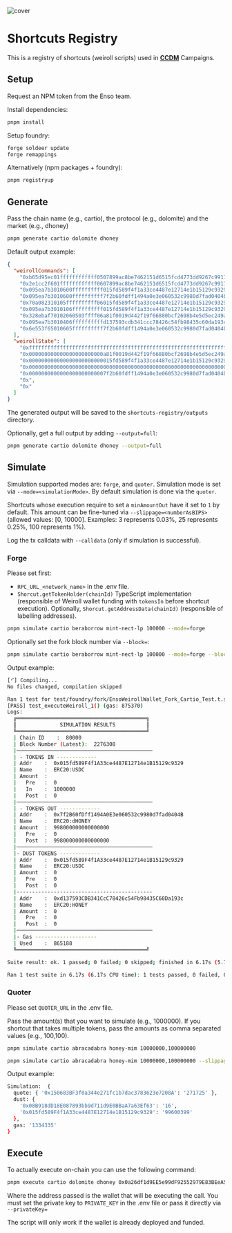 ![cover](cover.webp)

# Shortcuts Registry

This is a registry of shortcuts (weiroll scripts) used in
**[CCDM](https://github.com/roycoprotocol/cross-chain-deposit-module)** Campaigns.

## Setup

Request an NPM token from the Enso team.

Install dependencies:

```sh
pnpm install
```

Setup foundry:

```sh
forge soldeer update
forge remappings
```

Alternatively (npm packages + foundry):

```sh
pnpm registryup
```

## Generate

Pass the chain name (e.g., cartio), the protocol (e.g., dolomite) and the market (e.g., dhoney)

```sh
pnpm generate cartio dolomite dhoney
```

Default output example:

```json
{
  "weirollCommands": [
    "0xb65d95ec01ffffffffffff0507899ac8be7462151d6515fcd4773dd9267c9911",
    "0x2e1cc2f601ffffffffffff0607899ac8be7462151d6515fcd4773dd9267c9911",
    "0x095ea7b3010600ffffffffff015fd589f4f1a33ce4487e12714e1b15129c9329",
    "0x095ea7b3010600ffffffffff7f2b60fdff1494a0e3e060532c9980d7fad0404b",
    "0x70a082310105ffffffffff06015fd589f4f1a33ce4487e12714e1b15129c9329",
    "0x095ea7b3010106ffffffffff015fd589f4f1a33ce4487e12714e1b15129c9329",
    "0x328ebaf70102060503ffff06a81f0019d442f19f66880bcf2698b4e5d5ec249a",
    "0x095ea7b3010406ffffffffffd137593cdb341ccc78426c54fb98435c60da193c",
    "0x6e553f65010605ffffffffff7f2b60fdff1494a0e3e060532c9980d7fad0404b"
  ],
  "weirollState": [
    "0xffffffffffffffffffffffffffffffffffffffffffffffffffffffffffffffff",
    "0x000000000000000000000000a81f0019d442f19f66880bcf2698b4e5d5ec249a",
    "0x000000000000000000000000015fd589f4f1a33ce4487e12714e1b15129c9329",
    "0x0000000000000000000000000000000000000000000000000000000000000000",
    "0x0000000000000000000000007f2b60fdff1494a0e3e060532c9980d7fad0404b",
    "0x",
    "0x"
  ]
}
```

The generated output will be saved to the `shortcuts-registry/outputs` directory.

Optionally, get a full output by adding `--output=full`:

```sh
pnpm generate cartio dolomite dhoney --output=full
```

## Simulate

Simulation supported modes are: `forge`, and `quoter`. Simulation mode is set via `--mode=<simulationMode>`. By default
simulation is done via the `quoter`.

Shortcuts whose execution require to set a `minAmountOut` have it set to `1` by default. This amount can be fine-tuned
via `--slippage=<numberAsBIPS>` (allowed values: [0, 10000]. Examples: 3 represents 0.03%, 25 represents 0.25%, 100
represents 1%).

Log the tx calldata with `--calldata` (only if simulation is successful).

### Forge

Please set first:

- `RPC_URL_<network_name>` in the .env file.
- `Shorcut.getTokenHolder(chainId)` TypeScript implementation (responsible of Weiroll wallet funding with `tokensIn`
  before shortcut execution). Optionally, `Shorcut.getAddressData(chainId)` (responsible of labelling addresses).

```sh
pnpm simulate cartio beraborrow mint-nect-lp 100000 --mode=forge
```

Optionally set the fork block number via `--block=`:

```sh
pnpm simulate cartio beraborrow mint-nect-lp 100000 --mode=forge --block=1835295
```

Output example:

```sh
[⠊] Compiling...
No files changed, compilation skipped

Ran 1 test for test/foundry/fork/EnsoWeirollWallet_Fork_Cartio_Test.t.sol:EnsoWeirollWallet_Fork_Cartio_Test
[PASS] test_executeWeiroll_1() (gas: 875370)
Logs:
  ╔══════════════════════════════════════════╗
  ║              SIMULATION RESULTS          ║
  ╚══════════════════════════════════════════╝
  | Chain ID    :  80000
  | Block Number (Latest):  2276308
  |────────────────────────────────────────────
  | - TOKENS IN -------------
  | Addr    :  0x015fd589F4f1A33ce4487E12714e1B15129c9329
  | Name    :  ERC20:USDC
  | Amount  :
  |   Pre   :  0
  |   In    :  1000000
  |   Post  :  0
  |────────────────────────────────────────────
  | - TOKENS OUT -------------
  | Addr    :  0x7f2B60fDff1494A0E3e060532c9980d7fad0404B
  | Name    :  ERC20:dHONEY
  | Amount  :  998000000000000000
  |   Pre   :  0
  |   Post  :  998000000000000000
  |────────────────────────────────────────────
  |- DUST TOKENS -------------
  | Addr    :  0x015fd589F4f1A33ce4487E12714e1B15129c9329
  | Name    :  ERC20:USDC
  | Amount  :  0
  |   Pre   :  0
  |   Post  :  0
  |--------------------------------------------
  | Addr    :  0xd137593CDB341CcC78426c54Fb98435C60Da193c
  | Name    :  ERC20:HONEY
  | Amount  :  0
  |   Pre   :  0
  |   Post  :  0
  |────────────────────────────────────────────
  |- Gas --------------------
  | Used    :  865188
  ╚══════════════════════════════════════════╝

Suite result: ok. 1 passed; 0 failed; 0 skipped; finished in 6.17s (5.73s CPU time)

Ran 1 test suite in 6.17s (6.17s CPU time): 1 tests passed, 0 failed, 0 skipped (1 total tests)
```

### Quoter

Please set `QUOTER_URL` in the .env file.

Pass the amount(s) that you want to simulate (e.g., 1000000). If you shortcut that takes multiple tokens, pass the
amounts as comma separated values (e.g., 100,100).

```sh
pnpm simulate cartio abracadabra honey-mim 10000000,100000000
```

```sh
pnpm simulate cartio abracadabra honey-mim 10000000,100000000 --slippage=3 --mode=quoter
```

Output example:

```sh
Simulation:  {
  quote: { '0x150683BF3f0a344e271fc1b7dac3783623e7208A': '271725' },
  dust: {
    '0x08B918dD18E087893bb9d711d9E0BBaA7a63Ef63': '16',
    '0x015fd589F4f1A33ce4487E12714e1B15129c9329': '99600399'
  },
  gas: '1334335'
}
```

## Execute

To actually execute on-chain you can use the following command:

```sh
pnpm execute cartio dolomite dhoney 0x0a26df1d9EE5e99dF92552979E83BEeA54653E8a
```

Where the address passed is the wallet that will be executing the call. You must set the private key to `PRIVATE_KEY` in
the .env file or pass it directly via `--privateKey=`

The script will only work if the wallet is already deployed and funded.
